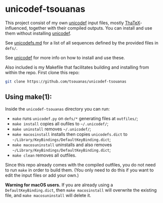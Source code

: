 # unicodef-tsouanas

This project consist of my own [unicodef] input files, mostly
[ThaTeX]-influenced, together with their compiled outputs.
You can install and use them without installing [unicodef].

See [unicodefs.md] for a list of all sequences defined by the provided files in `defs/`.

See [unicodef] for more info on how to install and use these.

Also included is my Makefile that facilitates building and installing from within the repo.
First clone this repo:

```sh
git clone https://github.com/tsouanas/unicodef-tsouanas
```

## Using make(1):

Inside the `unicodef-tsouanas` directory you can run:

* `make` runs `unicodef.py` on `defs/*` generating files at `outfiles/`;
* `make install` copies all oufiles to `~/.unicodef/`;
* `make uninstall` removes `~/.unicodef/`;
* `make macosinstall` installs then copies `unicodefs.dict` to `~/Library/KeyBindings/DefaultKeyBinding.dict`;
* `make macosuninstall` uninstalls and also removes `~/Library/KeyBindings/DefaultKeyBinding.dict`;
* `make clean` removes all outfiles.

Since this repo already comes with the compiled outfiles, you do not need to run `make` in order to build them.
(You only need to do this if you want to edit the input files or add your own.)

**Warning for macOS users.**
If you are already using a `DefaultKeyBinding.dict`, then `make macosinstall`
will overwrite the existing file, and `make macosuninstall` will delete it.

[unicodefs.md]: outfiles/unicodefs.md
[unicodef]:     https://github.com/tsouanas/unicodef
[ThaTeX]:       https://github.com/tsouanas/thatex

